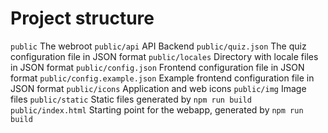 # Project structure

`public` The webroot
`public/api` API Backend
`public/quiz.json` The quiz configuration file in JSON format
`public/locales` Directory with locale files in JSON format
`public/config.json` Frontend configuration file in JSON format
`public/config.example.json` Example frontend configuration file in JSON format
`public/icons` Application and web icons
`public/img` Image files
`public/static` Static files generated by `npm run build`
`public/index.html` Starting point for the webapp, generated by `npm run build`

